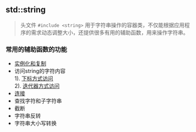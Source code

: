 ## std::string

> 头文件 `#include <string>`
> 用于字符串操作的容器类，不仅能根据应用程序的需求动态调整大小，还提供很多有用的辅助函数，用来操作字符串。

### 常用的辅助函数的功能
* [实例化和复制](../09_STL_Guide/STL_string/instantiation.cpp)  
* 访问string的字符内容  
	1). [下标方式访问](../09_STL_Guide/STL_string/access_string_by_index.cpp)  
	2). [迭代器方式访问](../09_STL_Guide/STL_string/access_string_by_iterator.cpp)  
* [连接](../09_STL_Guide/STL_string/link_strings.cpp)
* 查找字符和子字符串
* 截断
* 字符串反转
* 字符串大小写转换